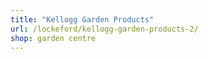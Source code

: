 ```yaml
---
title: "Kellogg Garden Products"
url: /lockeford/kellogg-garden-products-2/
shop: garden centre
---
```

